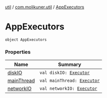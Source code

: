 [util](../../index.md) / [com.molikuner.util](../index.md) / [AppExecutors](./index.md)

# AppExecutors

`object AppExecutors`

### Properties

| Name | Summary |
|---|---|
| [diskIO](disk-i-o.md) | `val diskIO: `[`Executor`](https://developer.android.com/reference/java/util/concurrent/Executor.html) |
| [mainThread](main-thread.md) | `val mainThread: `[`Executor`](https://developer.android.com/reference/java/util/concurrent/Executor.html) |
| [networkIO](network-i-o.md) | `val networkIO: `[`Executor`](https://developer.android.com/reference/java/util/concurrent/Executor.html) |
